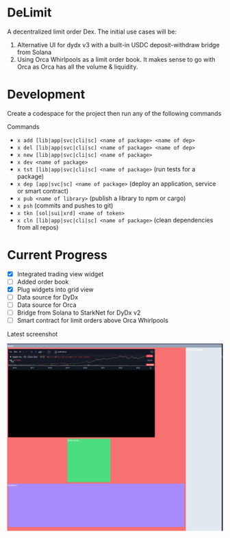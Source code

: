 # DeLimit

A decentralized limit order Dex. The initial use cases will be:
1. Alternative UI for dydx v3 with a built-in USDC deposit-withdraw bridge from Solana
1. Using Orca Whirlpools as a limit order book. It makes sense to go with Orca as Orca has all the volume & liquidity.

# Development

Create a codespace for the project then run any of the following commands

Commands
- `x add [lib|app|svc|cli|sc] <name of package> <name of dep>`
- `x del [lib|app|svc|cli|sc] <name of package> <name of dep>`
- `x new [lib|app|svc|cli|sc] <name of package>`
- `x dev <name of package>`
- `x tst [lib|app|svc|cli|sc] <name of package>` (run tests for a package)
- `x dep [app|svc|sc] <name of package>` (deploy an application, service or smart contract)
- `x pub <name of library>` (publish a library to npm or cargo)
- `x psh` (commits and pushes to git)
- `x tkn [sol|sui|xrd] <name of token>`
- `x cln [lib|app|svc|cli|sc] <name of package>` (clean dependencies from all repos)

# Current Progress

- [x] Integrated trading view widget
- [ ] Added order book
- [x] Plug widgets into grid view
- [ ] Data source for DyDx
- [ ] Data source for Orca
- [ ] Bridge from Solana to StarkNet for DyDx v2
- [ ] Smart contract for limit orders above Orca Whirlpools

Latest screenshot

![](./docs/current-progress.png)